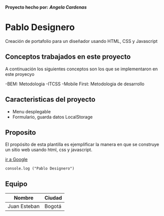 **Proyecto hecho por:** ***Angela Cardenas***

# Pablo Designero

Creación de portafolio para un diseñador usando HTML, CSS y Javascript

## Conceptos trabajados en este proyecto

A continuación los siguientes conceptos son los que se implementaron en este proyecyo

  -BEM: Metodologia 
  -ITCSS
  -Mobile First: Metodologia de desarrollo

  ## Caracteristicas del proyecto
  - Menu desplegable
  - Formulario, guarda datos LocalStorage
  
  ## Proposito
El propósito de esta plantilla es ejemplificar la manera en que se construye un sitio web usando html, css y javascript.

[ir a Google](http://google.com)

 ```
 console.log ("Pablo Designero")

 ```

 ## Equipo
 | Nombre| Ciudad |
 |-------|--------|
 |Juan Esteban| Bogotá 